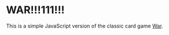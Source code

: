 # WAR!!!111!!!

This is a simple JavaScript version of the classic card game [War](https://en.wikipedia.org/wiki/War_(card_game)).
